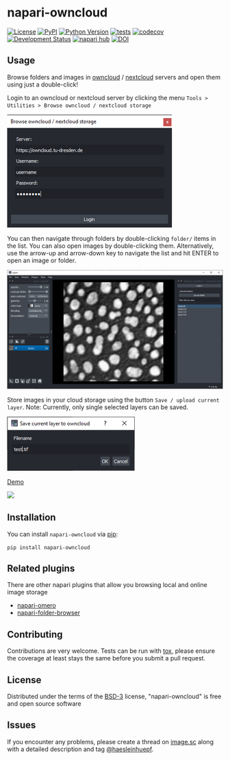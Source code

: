# napari-owncloud

[![License](https://img.shields.io/pypi/l/napari-owncloud.svg?color=green)](https://github.com/haesleinhuepf/napari-owncloud/raw/master/LICENSE)
[![PyPI](https://img.shields.io/pypi/v/napari-owncloud.svg?color=green)](https://pypi.org/project/napari-owncloud)
[![Python Version](https://img.shields.io/pypi/pyversions/napari-owncloud.svg?color=green)](https://python.org)
[![tests](https://github.com/haesleinhuepf/napari-owncloud/workflows/tests/badge.svg)](https://github.com/haesleinhuepf/napari-owncloud/actions)
[![codecov](https://codecov.io/gh/haesleinhuepf/napari-owncloud/branch/master/graph/badge.svg)](https://codecov.io/gh/haesleinhuepf/napari-owncloud)
[![Development Status](https://img.shields.io/pypi/status/napari-owncloud.svg)](https://en.wikipedia.org/wiki/Software_release_life_cycle#Alpha)
[![napari hub](https://img.shields.io/endpoint?url=https://api.napari-hub.org/shields/napari-owncloud)](https://napari-hub.org/plugins/napari-owncloud)
[![DOI](https://zenodo.org/badge/566758728.svg)](https://zenodo.org/badge/latestdoi/566758728)

## Usage

Browse folders and images in [owncloud](https://owncloud.com/) / [nextcloud](https://nextcloud.com/) servers and open them using just a double-click! 

Login to an owncloud or nextcloud server by clicking the menu `Tools > Utilities > Browse owncloud / nextcloud storage`

![](https://github.com/haesleinhuepf/napari-owncloud/raw/main/docs/login.png)

You can then navigate through folders by double-clicking `folder/` items in the list.
You can also open images by double-clicking them. Alternatively, use the arrow-up and arrow-down key to navigate the list and hit ENTER to open an image or folder.

![](https://github.com/haesleinhuepf/napari-owncloud/raw/main/docs/browse.png)

Store images in your cloud storage using the button `Save / upload current layer`. Note: Currently, only single selected layers can be saved.

![](https://github.com/haesleinhuepf/napari-owncloud/raw/main/docs/upload.png)

[Demo](https://github.com/haesleinhuepf/napari-owncloud/raw/main/docs/demo.mp4)

![](https://github.com/haesleinhuepf/napari-owncloud/raw/main/docs/demo.gif)

## Installation

You can install `napari-owncloud` via [pip]:

    pip install napari-owncloud

## Related plugins

There are other napari plugins that allow you browsing local and online image storage
* [napari-omero](https://www.napari-hub.org/plugins/napari-omero)
* [napari-folder-browser](https://www.napari-hub.org/plugins/napari-folder-browser)

## Contributing

Contributions are very welcome. Tests can be run with [tox], please ensure
the coverage at least stays the same before you submit a pull request.

## License

Distributed under the terms of the [BSD-3] license,
"napari-owncloud" is free and open source software

## Issues

If you encounter any problems, please create a thread on [image.sc] along with a detailed description and tag [@haesleinhuepf].

[napari]: https://github.com/napari/napari
[Cookiecutter]: https://github.com/audreyr/cookiecutter
[@napari]: https://github.com/napari
[MIT]: http://opensource.org/licenses/MIT
[BSD-3]: http://opensource.org/licenses/BSD-3-Clause
[GNU GPL v3.0]: http://www.gnu.org/licenses/gpl-3.0.txt
[GNU LGPL v3.0]: http://www.gnu.org/licenses/lgpl-3.0.txt
[Apache Software License 2.0]: http://www.apache.org/licenses/LICENSE-2.0
[Mozilla Public License 2.0]: https://www.mozilla.org/media/MPL/2.0/index.txt
[cookiecutter-napari-plugin]: https://github.com/napari/cookiecutter-napari-plugin

[file an issue]: https://github.com/haesleinhuepf/napari-owncloud/issues

[napari]: https://github.com/napari/napari
[tox]: https://tox.readthedocs.io/en/latest/
[pip]: https://pypi.org/project/pip/
[PyPI]: https://pypi.org/
[image.sc]: https://image.sc
[@haesleinhuepf]: https://twitter.com/haesleinhuepf

